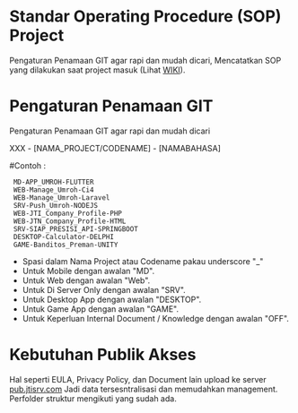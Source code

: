 # Standar Operating Procedure (SOP) Project
Pengaturan Penamaan GIT agar rapi dan mudah dicari, Mencatatkan SOP yang dilakukan saat project masuk (Lihat [WIKI](https://github.com/Jagat-Teknologi-Indonesia/SOP-Project/wiki)).


# Pengaturan Penamaan GIT
Pengaturan Penamaan GIT agar rapi dan mudah dicari

XXX - [NAMA_PROJECT/CODENAME] - [NAMABAHASA]

  #Contoh :
  
     MD-APP_UMROH-FLUTTER
     WEB-Manage_Umroh-Ci4
     WEB-Manage_Umroh-Laravel
     SRV-Push_Umroh-NODEJS
     WEB-JTI_Company_Profile-PHP
     WEB-JTN_Company_Profile-HTML
     SRV-SIAP_PRESISI_API-SPRINGBOOT
     DESKTOP-Calculator-DELPHI
     GAME-Banditos_Preman-UNITY

  - Spasi dalam Nama Project atau Codename pakau underscore "_"
  - Untuk Mobile dengan awalan "MD".
  - Untuk Web dengan awalan "Web".
  - Untuk Di Server Only dengan awalan "SRV".
  - Untuk Desktop App dengan awalan "DESKTOP".
  - Untuk Game App dengan awalan "GAME".
  - Untuk Keperluan Internal Document / Knowledge dengan awalan "OFF".

# Kebutuhan Publik Akses
Hal seperti EULA, Privacy Policy, dan Document lain upload ke server [pub.jtisrv.com](http://pub.jtisrv..com/)
Jadi data tersesntralisasi dan memudahkan management. Perfolder struktur mengikuti yang sudah ada.
